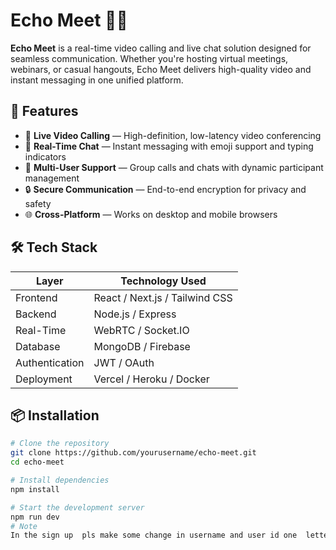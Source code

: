 # Echo Meet 🎥💬

**Echo Meet** is a real-time video calling and live chat solution designed for seamless communication. Whether you're hosting virtual meetings, webinars, or casual hangouts, Echo Meet delivers high-quality video and instant messaging in one unified platform.

## 🚀 Features

- 🔴 **Live Video Calling** — High-definition, low-latency video conferencing
- 💬 **Real-Time Chat** — Instant messaging with emoji support and typing indicators
- 👥 **Multi-User Support** — Group calls and chats with dynamic participant management
- 🔒 **Secure Communication** — End-to-end encryption for privacy and safety
- 🌐 **Cross-Platform** — Works on desktop and mobile browsers

## 🛠️ Tech Stack

| Layer         | Technology Used                |
|---------------|--------------------------------|
| Frontend      | React / Next.js / Tailwind CSS |
| Backend       | Node.js / Express              |
| Real-Time     | WebRTC / Socket.IO             |
| Database      | MongoDB / Firebase             |
| Authentication| JWT / OAuth                    |
| Deployment    | Vercel / Heroku / Docker       |

## 📦 Installation

```bash
# Clone the repository
git clone https://github.com/yourusername/echo-meet.git
cd echo-meet

# Install dependencies
npm install

# Start the development server
npm run dev
# Note
In the sign up  pls make some change in username and user id one  letter chance  is enough. for fast and better experience
